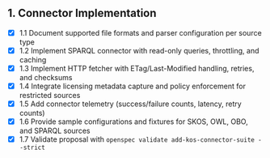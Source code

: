 ## 1. Connector Implementation

- [x] 1.1 Document supported file formats and parser configuration per source type
- [x] 1.2 Implement SPARQL connector with read-only queries, throttling, and caching
- [x] 1.3 Implement HTTP fetcher with ETag/Last-Modified handling, retries, and checksums
- [x] 1.4 Integrate licensing metadata capture and policy enforcement for restricted sources
- [x] 1.5 Add connector telemetry (success/failure counts, latency, retry counts)
- [x] 1.6 Provide sample configurations and fixtures for SKOS, OWL, OBO, and SPARQL sources
- [x] 1.7 Validate proposal with `openspec validate add-kos-connector-suite --strict`
